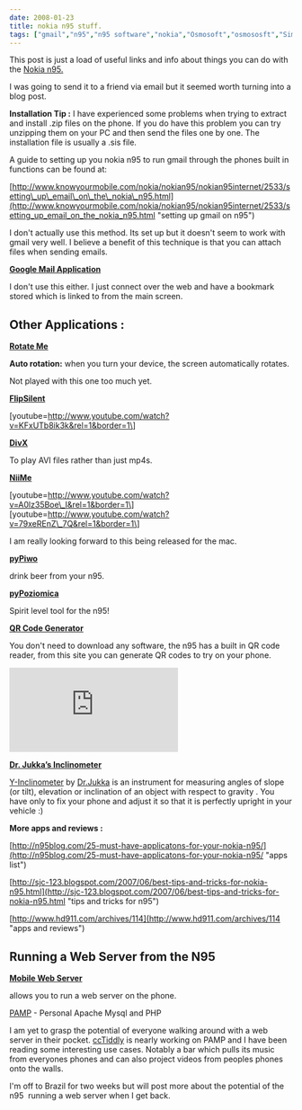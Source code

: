 ```yaml
---
date: 2008-01-23
title: nokia n95 stuff.
tags: ["gmail","n95","n95 software","nokia","Osmosoft","osmososft","SimonMcManus","post"]
---
```

This post is just a load of useful links and info about things you can do with the [Nokia n95.](http://europe.nokia.com/A4323278)  
  
I was going to send it to a friend via email but it seemed worth turning into a blog post.  
  
**Installation Tip :** I have experienced some problems when trying to extract and install .zip files on the phone. If you do have this problem you can try unzipping them on your PC and then send the files one by one. The installation file is usually a .sis file.  
  
A guide to setting up you nokia n95 to run gmail through the phones built in functions can be found at:  
  
[http://www.knowyourmobile.com/nokia/nokian95/nokian95internet/2533/setting\_up\_email\_on\_the\_nokia\_n95.html](http://www.knowyourmobile.com/nokia/nokian95/nokian95internet/2533/setting_up_email_on_the_nokia_n95.html "setting up gmail on n95")  
  
I don't actually use this method. Its set up but it doesn't seem to work with gmail very well. I believe a benefit of this technique is that you can attach files when sending emails.  
  
[**Google Mail Application**](http://www.google.com/mobile/mail/index.html "Google Mail Application")  
  
I don't use this either. I just connect over the web and have a bookmark stored which is linked to from the main screen.  

Other Applications :
--------------------

  
[**Rotate Me**](http://www.bysamir.fr/rotateme "Rotate Me")  
  
**Auto rotation:** when you turn your device, the screen automatically rotates.  
  
Not played with this one too much yet.  
  
[**FlipSilent**](http://symbianblog.com/index.php/flipsilent/ "Flip Silent")  
  
\[youtube=http://www.youtube.com/watch?v=KFxUTb8ik3k&rel=1&border=1\]  
[](http://mobile.divx.com/login "DivX Mobile")  
  
[**DivX**](http://mobile.divx.com/login "DivX Mobile")  
  
To play AVI files rather than just mp4s.  
  
[**NiiMe**](http://www.niime.com/ "NiiMe")  
  
\[youtube=http://www.youtube.com/watch?v=A0lz35Boe\_I&rel=1&border=1\]  
\[youtube=http://www.youtube.com/watch?v=79xeREnZ\_7Q&rel=1&border=1\]  
  
I am really looking forward to this being released for the mac.  
  
**[pyPiwo](http://www.symbian-freak.com/news/008/01/nokia_n95_magic_py_piwo.htm "drink beer")**  
  
drink beer from your n95.  
  
  
**[pyPoziomica](http://www.symbian-freak.com/news/007/12/pypoziomica_freeware_level_tool.htm "pyPoziomica Spirit Level tool")**  
  
Spirit level tool for the n95!  
   
[](http://qrcode.kaywa.com/)  
  
[**QR Code Generator**](http://qrcode.kaywa.com/)  
  
You don't need to download any software, the n95 has a built in QR code reader, from this site you can generate QR codes to try on your phone.  
  
![](https://qrcode.kaywa.com/img.php?s=8&d=http%3A%2F%2Fsimonmcmanus.com)  
  
[**Dr. Jukka’s Inclinometer**](http://mosh.nokia.com/content/3E1BD59369462687E040050AEE043609)  
  
[Y-Inclinometer](http://mosh.nokia.com/content/3E1BD59369462687E040050AEE043609) by [Dr.Jukka](http://drjukka.com/) is an instrument for measuring angles of slope (or tilt), elevation or inclination of an object with respect to gravity . You have only to fix your phone and adjust it so that it is perfectly upright in your vehicle :)  
  
  
**More apps and reviews :**  
  
[http://n95blog.com/25-must-have-applicatons-for-your-nokia-n95/](http://n95blog.com/25-must-have-applicatons-for-your-nokia-n95/ "apps list")  
  
[http://sjc-123.blogspot.com/2007/06/best-tips-and-tricks-for-nokia-n95.html](http://sjc-123.blogspot.com/2007/06/best-tips-and-tricks-for-nokia-n95.html "tips and tricks for n95")  
  
[http://www.hd911.com/archives/114](http://www.hd911.com/archives/114 "apps and reviews")  

  

Running a Web Server from the N95
---------------------------------

  
[**Mobile Web Server**](http://mymobilesite.net/download/ "My Mobile Site")  
  
allows you to run a web server on the phone.  
  
[PAMP](http://wiki.opensource.nokia.com/projects/PAMP "PAMP") - Personal Apache Mysql and PHP  
  
I am yet to grasp the potential of everyone walking around with a web server in their pocket. [ccTiddly](http://www.tiddlywiki.org/wiki/CcTiddly "ccTiddly") is nearly working on PAMP and I have been reading some interesting use cases. Notably a bar which pulls its music from everyones phones and can also project videos from peoples phones onto the walls.  
  
I'm off to Brazil for two weeks but will post more about the potential of the n95  running a web server when I get back.

        